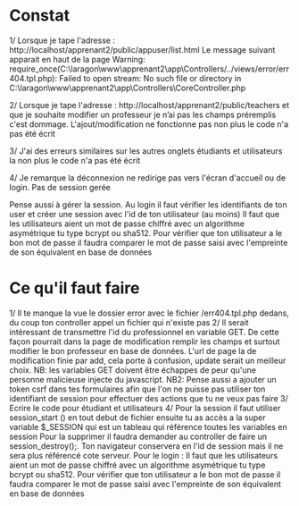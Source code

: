 # Constat
1/ Lorsque je tape l'adresse : http://localhost/apprenant2/public/appuser/list.html
   Le message suivant apparait en haut de la page
    Warning: require_once(C:\laragon\www\apprenant2\app\Controllers/../views/error/err404.tpl.php): Failed to open stream: No such file or directory in C:\laragon\www\apprenant2\app\Controllers\CoreController.php


2/ Lorsque je tape l'adresse : http://localhost/apprenant2/public/teachers et que je souhaite modifier un professeur je n’ai pas les champs préremplis c'est dommage. 
L'ajout/modification ne fonctionne pas non plus le code n'a pas été écrit

3/ J'ai des erreurs similaires sur les autres onglets étudiants et utilisateurs la non plus le code n'a pas été écrit

4/ Je remarque la déconnexion ne redirige pas vers l'écran d'accueil ou de login. Pas de session gerée


Pense aussi à gérer la session. Au login il faut vérifier les identifiants de ton user et créer une session avec l'id de ton utilisateur (au moins)
Il faut que les utilisateurs aient un mot de passe chiffré avec un algorithme asymétrique tu type bcrypt ou sha512. Pour vérifier que ton utilisateur a le bon mot de passe il faudra comparer le mot de passe saisi avec l'empreinte de son équivalent en base de données

# Ce qu'il faut faire
1/ Il te manque la vue le dossier error avec le fichier /err404.tpl.php dedans, du coup ton controller appel un fichier qui n'existe pas
2/ Il serait intéressant de transmettre l'id du professionnel en variable GET. De cette façon pourrait dans la page de modification remplir les champs et surtout modifier le bon professeur en base de données.
L'url de page la de modification finie par add, cela porte à confusion, update serait un meilleur choix.
NB: les variables GET doivent être échappes de peur qu'une personne malicieuse injecte du javascript.
NB2: Pense aussi a ajouter un token csrf dans tes formulaires afin que l'on ne puisse pas utiliser ton identifiant de session pour effectuer des actions que tu ne veux pas faire
3/ Ecrire le code pour étudiant et utilisateurs
4/ Pour la session il faut utiliser session_start () en tout debut de fichier ensuite tu as accès a la super variable $_SESSION qui est un tableau qui référence toutes les variables en session
Pour la supprimer il faudra demander au controller de faire un session_destroy();. Ton navigateur conservera en l'id de session mais il ne sera plus référencé cote serveur.
Pour le login : Il faut que les utilisateurs aient un mot de passe chiffré avec un algorithme asymétrique tu type bcrypt ou sha512. Pour vérifier que ton utilisateur a le bon mot de passe il faudra comparer le mot de passe saisi avec l'empreinte de son équivalent en base de données
